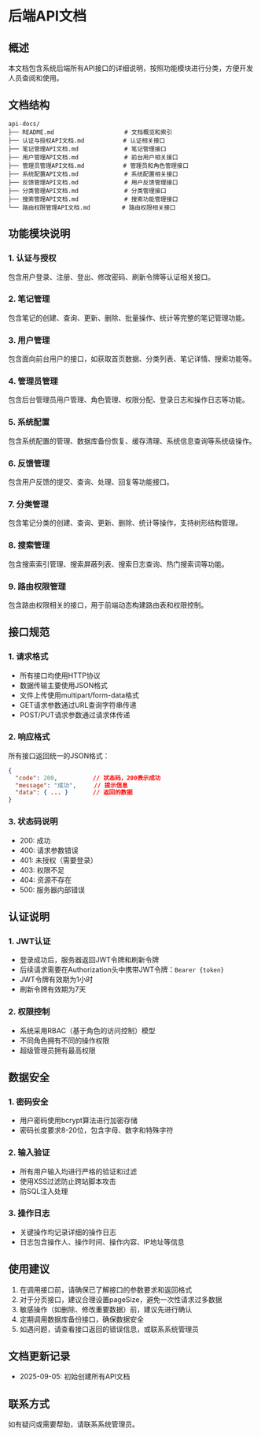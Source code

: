 # 后端API文档

## 概述
本文档包含系统后端所有API接口的详细说明，按照功能模块进行分类，方便开发人员查阅和使用。

## 文档结构

```
api-docs/
├── README.md                    # 文档概览和索引
├── 认证与授权API文档.md           # 认证相关接口
├── 笔记管理API文档.md             # 笔记管理接口
├── 用户管理API文档.md             # 前台用户相关接口
├── 管理员管理API文档.md           # 管理员和角色管理接口
├── 系统配置API文档.md             # 系统配置相关接口
├── 反馈管理API文档.md             # 用户反馈管理接口
├── 分类管理API文档.md             # 分类管理接口
├── 搜索管理API文档.md             # 搜索功能管理接口
└── 路由权限管理API文档.md         # 路由权限相关接口
```

## 功能模块说明

### 1. 认证与授权
包含用户登录、注册、登出、修改密码、刷新令牌等认证相关接口。

### 2. 笔记管理
包含笔记的创建、查询、更新、删除、批量操作、统计等完整的笔记管理功能。

### 3. 用户管理
包含面向前台用户的接口，如获取首页数据、分类列表、笔记详情、搜索功能等。

### 4. 管理员管理
包含后台管理员用户管理、角色管理、权限分配、登录日志和操作日志等功能。

### 5. 系统配置
包含系统配置的管理、数据库备份恢复、缓存清理、系统信息查询等系统级操作。

### 6. 反馈管理
包含用户反馈的提交、查询、处理、回复等功能接口。

### 7. 分类管理
包含笔记分类的创建、查询、更新、删除、统计等操作，支持树形结构管理。

### 8. 搜索管理
包含搜索索引管理、搜索屏蔽列表、搜索日志查询、热门搜索词等功能。

### 9. 路由权限管理
包含路由权限相关的接口，用于前端动态构建路由表和权限控制。

## 接口规范

### 1. 请求格式
- 所有接口均使用HTTP协议
- 数据传输主要使用JSON格式
- 文件上传使用multipart/form-data格式
- GET请求参数通过URL查询字符串传递
- POST/PUT请求参数通过请求体传递

### 2. 响应格式
所有接口返回统一的JSON格式：
```json
{
  "code": 200,          // 状态码，200表示成功
  "message": "成功",     // 提示信息
  "data": { ... }       // 返回的数据
}
```

### 3. 状态码说明
- 200: 成功
- 400: 请求参数错误
- 401: 未授权（需要登录）
- 403: 权限不足
- 404: 资源不存在
- 500: 服务器内部错误

## 认证说明

### 1. JWT认证
- 登录成功后，服务器返回JWT令牌和刷新令牌
- 后续请求需要在Authorization头中携带JWT令牌：`Bearer {token}`
- JWT令牌有效期为1小时
- 刷新令牌有效期为7天

### 2. 权限控制
- 系统采用RBAC（基于角色的访问控制）模型
- 不同角色拥有不同的操作权限
- 超级管理员拥有最高权限

## 数据安全

### 1. 密码安全
- 用户密码使用bcrypt算法进行加密存储
- 密码长度要求8-20位，包含字母、数字和特殊字符

### 2. 输入验证
- 所有用户输入均进行严格的验证和过滤
- 使用XSS过滤防止跨站脚本攻击
- 防SQL注入处理

### 3. 操作日志
- 关键操作均记录详细的操作日志
- 日志包含操作人、操作时间、操作内容、IP地址等信息

## 使用建议

1. 在调用接口前，请确保已了解接口的参数要求和返回格式
2. 对于分页接口，建议合理设置pageSize，避免一次性请求过多数据
3. 敏感操作（如删除、修改重要数据）前，建议先进行确认
4. 定期调用数据库备份接口，确保数据安全
5. 如遇问题，请查看接口返回的错误信息，或联系系统管理员

## 文档更新记录

- 2025-09-05: 初始创建所有API文档

## 联系方式

如有疑问或需要帮助，请联系系统管理员。